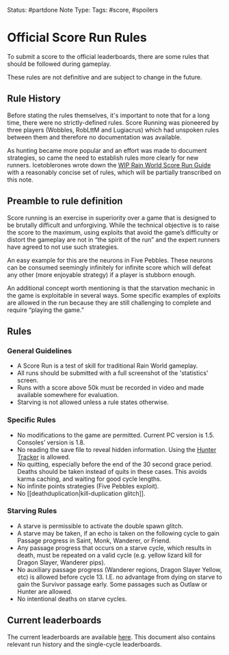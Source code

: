Status: #partdone 
Note Type: 
Tags: #score, #spoilers 

# Official Score Run Rules
To submit a score to the official leaderboards, there are some rules that should be followed during gameplay.

These rules are not definitive and are subject to change in the future.

## Rule History
Before stating the rules themselves, it's important to note that for a long time, there were no strictly-defined rules. Score Running was pioneered by three players (Wobbles, RobLttM and Lugiacrus) which had unspoken rules between them and therefore no documentation was available. 

As hunting became more popular and an effort was made to document strategies, so came the need to establish rules more clearly for new runners. Icetoblerones wrote down the [WIP Rain World Score Run Guide](https://docs.google.com/document/d/1_fP-85obaupjDmyc-vxLm72vUR4bxcdgKDclxfP_EOs/edit?usp=sharing) with a reasonably concise set of rules, which will be partially transcribed on this note.

## Preamble to rule definition
Score running is an exercise in superiority over a game that is designed to be brutally difficult and unforgiving. While the technical objective is to raise the score to the maximum, using exploits that avoid the game’s difficulty or distort the gameplay are not in “the spirit of the run” and the expert runners have agreed to not use such strategies.

An easy example for this are the neurons in Five Pebbles. These neurons can be consumed seemingly infinitely for infinite score which will defeat any other (more enjoyable strategy) if a player is stubborn enough.

An additional concept worth mentioning is that the starvation mechanic in the game is exploitable in several ways. Some specific examples of exploits are allowed in the run because they are still challenging to complete and require “playing the game.”

## Rules
### General Guidelines
- A Score Run is a test of skill for traditional Rain World gameplay.
- All runs should be submitted with a full screenshot of the 'statistics' screen.
- Runs with a score above 50k must be recorded in video and made available somewhere for evaluation.
- Starving is not allowed unless a rule states otherwise.

### Specific Rules
- No modifications to the game are permitted. Current PC version is 1.5. Consoles’ version is 1.8.
- No reading the save file to reveal hidden information. Using the [Hunter Tracker](https://jaclynonacloud.github.io/rainworld-tracker/) is allowed.
- No quitting, especially before the end of the 30 second grace period. Deaths should be taken instead of quits in these cases. This avoids karma caching, and waiting for good cycle lengths.
- No infinite points strategies (Five Pebbles exploit).
- No [[deathduplication|kill-duplication glitch]].

### Starving Rules
- A starve is permissible to activate the double spawn glitch.
- A starve may be taken, if an echo is taken on the following cycle to gain Passage progress in Saint, Monk, Wanderer, or Friend. 
- Any passage progress that occurs on a starve cycle, which results in death, must be repeated on a valid cycle (e.g. yellow lizard kill for Dragon Slayer, Wanderer pips). 
- No auxiliary passage progress (Wanderer regions, Dragon Slayer Yellow, etc) is allowed before cycle 13. I.E. no advantage from dying on starve to gain the Survivor passage early. Some passages such as Outlaw or Hunter are allowed.
- No intentional deaths on starve cycles.

## Current leaderboards
The current leaderboards are available [here](https://docs.google.com/document/d/1-4e_coQFiKok5UAmI9e_AXSGvITqZ9HTeH6n380SZXY/). This document also contains relevant run history and the single-cycle leaderboards.
